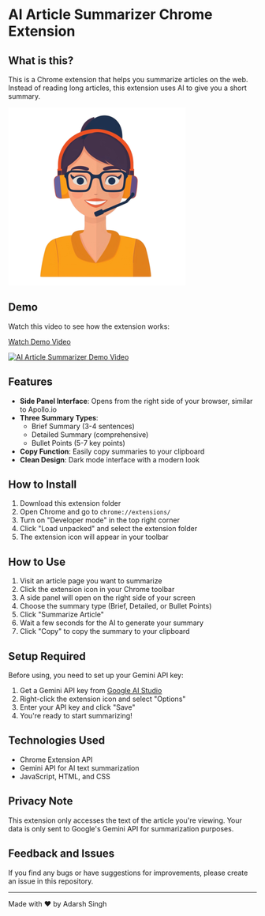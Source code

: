 # AI Article Summarizer Chrome Extension

## What is this?

This is a Chrome extension that helps you summarize articles on the web. Instead of reading long articles, this extension uses AI to give you a short summary.

![AI Article Summarizer](icon.png)

## Demo

Watch this video to see how the extension works:

[Watch Demo Video](https://www.loom.com/share/6daf5310fc944dd5a5c3e8c902fe1ec6?sid=7025386a-2935-4d9e-8b17-1eceacb9c23c)

<a href="https://www.loom.com/share/6daf5310fc944dd5a5c3e8c902fe1ec6?sid=7025386a-2935-4d9e-8b17-1eceacb9c23c">
  <img src="https://cdn.loom.com/sessions/thumbnails/6daf5310fc944dd5a5c3e8c902fe1ec6-with-play.gif" alt="AI Article Summarizer Demo Video" style="max-width: 600px;">
</a>

## Features

- **Side Panel Interface**: Opens from the right side of your browser, similar to Apollo.io
- **Three Summary Types**:
  - Brief Summary (3-4 sentences)
  - Detailed Summary (comprehensive)
  - Bullet Points (5-7 key points)
- **Copy Function**: Easily copy summaries to your clipboard
- **Clean Design**: Dark mode interface with a modern look

## How to Install

1. Download this extension folder
2. Open Chrome and go to `chrome://extensions/`
3. Turn on "Developer mode" in the top right corner
4. Click "Load unpacked" and select the extension folder
5. The extension icon will appear in your toolbar

## How to Use

1. Visit an article page you want to summarize
2. Click the extension icon in your Chrome toolbar
3. A side panel will open on the right side of your screen
4. Choose the summary type (Brief, Detailed, or Bullet Points)
5. Click "Summarize Article"
6. Wait a few seconds for the AI to generate your summary
7. Click "Copy" to copy the summary to your clipboard

## Setup Required

Before using, you need to set up your Gemini API key:

1. Get a Gemini API key from [Google AI Studio](https://ai.google.dev/)
2. Right-click the extension icon and select "Options"
3. Enter your API key and click "Save"
4. You're ready to start summarizing!

## Technologies Used

- Chrome Extension API
- Gemini API for AI text summarization
- JavaScript, HTML, and CSS

## Privacy Note

This extension only accesses the text of the article you're viewing. Your data is only sent to Google's Gemini API for summarization purposes.

## Feedback and Issues

If you find any bugs or have suggestions for improvements, please create an issue in this repository.

---

Made with ❤️ by Adarsh Singh
